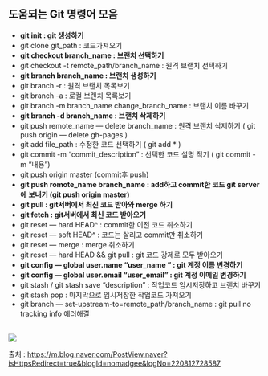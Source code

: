 ## 도움되는 Git 명령어 모음

+ __git init : git 생성하기__
+ git clone git_path : 코드가져오기
+ __git checkout branch_name : 브랜치 선택하기__
+ git checkout -t remote_path/branch_name : 원격 브랜치 선택하기
+ __git branch branch_name : 브랜치 생성하기__
+ git branch -r : 원격 브랜치 목록보기
+ git branch -a : 로컬 브랜치 목록보기
+ git branch -m branch_name change_branch_name : 브랜치 이름 바꾸기
+ __git branch -d branch_name : 브랜치 삭제하기__
+ git push remote_name — delete branch_name : 원격 브랜치 삭제하기 ( git push origin — delete gh-pages )
+ git add file_path : 수정한 코드 선택하기 ( git add * )
+ git commit -m “commit_description” : 선택한 코드 설명 적기 ( git commit -m “내용”)
+ git push origin master (commit후 push)
+ __git push romote_name branch_name : add하고 commit한 코드 git server에 보내기 (git push origin master)__
+ __git pull : git서버에서 최신 코드 받아와 merge 하기__
+ __git fetch : git서버에서 최신 코드 받아오기__
+ git reset — hard HEAD^ : commit한 이전 코드 취소하기
+ git reset — soft HEAD^ : 코드는 살리고 commit만 취소하기
+ git reset — merge : merge 취소하기
+ git reset — hard HEAD && git pull : git 코드 강제로 모두 받아오기
+ __git config — global user.name “user_name ” : git 계정 이름 변경하기__
+ __git config — global user.email “user_email” : git 계정 이메일 변경하기__
+ git stash / git stash save “description” : 작업코드 임시저장하고 브랜치 바꾸기
+ git stash pop : 마지막으로 임시저장한 작업코드 가져오기
+ git branch — set-upstream-to=remote_path/branch_name : git pull no tracking info 에러해결
<br><br>

<image src = "https://user-images.githubusercontent.com/101616106/159818519-31708015-c65d-478d-82d5-e695a42eb71c.png">

  
출처 : https://m.blog.naver.com/PostView.naver?isHttpsRedirect=true&blogId=nomadgee&logNo=220812728587
  
